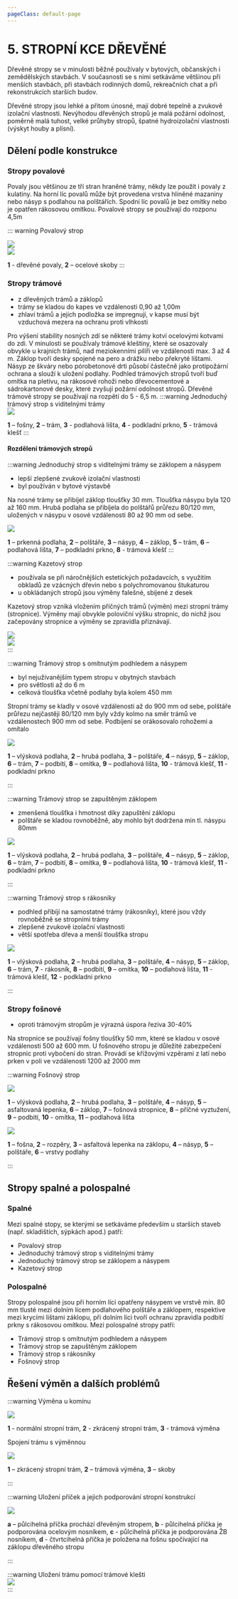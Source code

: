 ```yaml
---
pageClass: default-page
---
```


# 5. STROPNÍ KCE DŘEVĚNÉ

Dřevěné stropy se v minulosti běžně používaly v bytových, občanských i zemědělských stavbách. V současnosti se s nimi setkáváme většinou při menších stavbách, při stavbách rodinných domů, rekreačních chat a při rekonstrukcích starších budov.

Dřevěné stropy jsou lehké a přitom únosné, mají dobré tepelně a zvukově izolační vlastnosti. Nevýhodou dřevěných stropů je malá požární odolnost, poměrně malá tuhost, velké průhyby stropů, špatné hydroizolační vlastnosti (výskyt houby a plísní).

## Dělení podle konstrukce

### Stropy povalové

Povaly jsou většinou ze tří stran hraněné trámy, někdy lze použít i povaly z kulatiny. Na horní líc povalů může být provedena vrstva hliněné mazaniny nebo násyp s podlahou na polštářích. Spodní líc povalů je bez omítky nebo je opatřen rákosovou omítkou. Povalové stropy se používají do rozponu 4,5m

::: warning Povalový strop
<br>

<img class="centered_image" src="/images/pos/5/1.jpg" />
<br>
<img class="centered_image" src="/images/pos/5/2.jpg" />

**1** - dřevěné povaly, **2** – ocelové skoby
:::

### Stropy trámové

- z dřevěných trámů a záklopů
- trámy se kladou do kapes ve vzdálenosti 0,90 až 1,00m
- zhlaví trámů a jejich podložka se impregnují, v kapse musí být vzduchová mezera na ochranu proti vlhkosti

Pro výšení stability nosných zdí se některé trámy kotví ocelovými kotvami do zdi. V minulosti se používaly trámové kleštiny, které se osazovaly obvykle u krajních trámů, nad meziokenními pilíři ve vzdálenosti max. 3 až 4 m. Záklop tvoří desky spojené na pero a drážku nebo překryté lištami. Násyp ze škváry nebo pórobetonové drti působí částečně jako protipožární ochrana a slouží k uložení podlahy. Podhled trámových stropů tvoří buď omítka na pletivu, na rákosové rohoži nebo dřevocementové a sádrokartonové desky, které zvyšují požární odolnost stropů. Dřevěné trámové stropy se používají na rozpětí do 5 - 6,5 m.
:::warning Jednoduchý trámový strop s viditelnými trámy
<br>
<img class="centered_image" src="/images/pos/5/3.jpg" />

**1** – fošny, **2** – trám, **3** - podlahová lišta, **4** - podkladní prkno, **5** - trámová klešť
:::

#### Rozdělení trámových stropů

:::warning Jednoduchý strop s viditelnými trámy se záklopem a násypem
<br>

- lepší zlepšené zvukově izolační vlastnosti
- byl používán v bytové výstavbě

Na nosné trámy se přibíjel záklop tloušťky 30 mm. Tloušťka násypu byla 120 až 160 mm. Hrubá podlaha se přibíjela do polštářů průřezu 80/120 mm, uložených v násypu v osové vzdálenosti 80 až 90 mm od sebe.
<br>

<img class="centered_image" src="/images/pos/5/4.jpg" />

**1** – prkenná podlaha, **2** – polštáře, **3** – násyp, **4** – záklop, **5** – trám, **6** – podlahová lišta, **7** – podkladní prkno, **8** - trámová klešť
:::

:::warning Kazetový strop

- používala se při náročnějších estetických požadavcích, s využitím obkladů ze vzácných dřevin nebo s polychromovanou štukaturou
- u obkládaných stropů jsou výměny falešné, sbíjené z desek

Kazetový strop vzniká vložením příčných trámů (výměn) mezi stropní trámy (stropnice). Výměny mají obvykle poloviční výšku stropnic, do nichž jsou začepovány stropnice a výměny se zpravidla přiznávají.

<img class="centered_image" src="/images/pos/5/5.jpg" />

<br>

<img class="centered_image" src="/images/pos/5/kazeta.jpg" />
<br>
:::

:::warning Trámový strop s omítnutým podhledem a násypem

- byl nejužívanějším typem stropu v obytných stavbách
- pro světlosti až do 6 m
- celková tloušťka včetně podlahy byla kolem 450 mm

Stropní trámy se kladly v osové vzdálenosti až do 900 mm od sebe, polštáře průřezu nejčastěji 80/120 mm byly vždy kolmo na směr trámů ve vzdálenostech 900 mm od sebe. Podbíjení se orákosovalo rohožemi a omítalo

<img class="centered_image" src="/images/pos/5/6.jpg" />

**1** – vlýsková podlaha, **2** – hrubá podlaha, **3** – polštáře, **4** – násyp, **5** – záklop, **6** – trám, **7** – podbití, **8** – omítka, **9** – podlahová lišta, **10** - trámová klešť, **11** - podkladní prkno

:::

:::warning Trámový strop se zapuštěným záklopem

- zmenšená tloušťka i hmotnost díky zapuštění záklopu
- polštáře se kladou rovnoběžně, aby mohlo být dodržena min tl. násypu 80mm

<img class="centered_image" src="/images/pos/5/7.jpg" />

**1** – vlýsková podlaha, **2** – hrubá podlaha, **3** – polštáře, **4** – násyp, **5** – záklop, **6** – trám, **7** – podbití, **8** – omítka, **9** – podlahová lišta, **10** - trámová klešť, **11** - podkladní prkno

:::

:::warning Trámový strop s rákosníky

- podhled přibíjí na samostatné trámy (rákosníky), které jsou vždy rovnoběžně se stropními trámy
- zlepšené zvukově izolační vlastnosti
- větší spotřeba dřeva a menší tloušťka stropu

<img class="centered_image" src="/images/pos/5/8.jpg" />

**1** – vlýsková podlaha, **2** – hrubá podlaha, **3** – polštáře, **4** – násyp, **5** – záklop, **6** – trám, **7** - rákosník, **8** – podbití, **9** – omítka, **10** – podlahová lišta, **11** - trámová klešť, **12** - podkladní prkno

:::

### Stropy fošnové

- oproti trámovým stropům je výrazná úspora řeziva 30-40%

Na stropnice se používají fošny tloušťky 50 mm, které se kladou v osové vzdálenosti 500 až 600 mm. U fošnového stropu je důležité zabezpečení stropnic proti vybočení do stran. Provádí se křížovými vzpěrami z latí nebo prken v poli ve vzdálenosti 1200 až 2000 mm

:::warning Fošnový strop
<br>

<img class="centered_image" src="/images/pos/5/13.jpg" />

**1** – vlýsková podlaha, **2** – hrubá podlaha, **3** – polštáře, **4** – násyp, **5** – asfaltovaná lepenka, **6** – záklop, **7** – fošnová stropnice, **8** – příčné vyztužení, **9** – podbití, **10** - omítka, **11** – podlahová lišta

<img class="centered_image" src="/images/pos/5/14.jpg" />

**1** – fošna, **2** – rozpěry, **3** – asfaltová lepenka na záklopu, **4** – násyp, **5** – polštáře, **6** – vrstvy podlahy

:::

## Stropy spalné a polospalné

### Spalné

Mezi spalné stopy, se kterými se setkáváme především u starších staveb (např. skladištích, sýpkách apod.) patří:

- Povalový strop
- Jednoduchý trámový strop s viditelnými trámy
- Jednoduchý trámový strop se záklopem a násypem
- Kazetový strop

### Polospalné

Stropy polospalné jsou při horním líci opatřeny násypem ve vrstvě min. 80 mm tlusté mezi dolním lícem podlahového polštáře a záklopem, respektive mezi krycími lištami záklopu, při dolním líci tvoří ochranu zpravidla podbití prkny s rákosovou omítkou. Mezi polospalné stropy patří:

- Trámový strop s omítnutým podhledem a násypem
- Trámový strop se zapuštěným záklopem
- Trámový strop s rákosníky
- Fošnový strop

## Řešení výměn a dalších problémů

:::warning Výměna u komínu
<br>

<img class="centered_image" src="/images/pos/5/9.jpg" />

**1** - normální stropní trám, **2** - zkrácený stropní trám, **3** - trámová výměna

Spojení trámu s výměnnou

<img class="centered_image" src="/images/pos/5/10.jpg" />

**1** – zkrácený stropní trám, **2** – trámová výměna, **3** – skoby

:::

:::warning Uložení příček a jejich podporování stropní konstrukcí
<br>

<img class="centered_image" src="/images/pos/5/11.jpg" />

**a** – půlcihelná příčka prochází dřevěným stropem, **b** - půlcihelná příčka je podporována ocelovým nosníkem, **c** - půlcihelná příčka je podporována ŽB nosníkem, **d** - čtvrtcihelná příčka je položena na fošnu spočívající na záklopu dřevěného stropu

:::

:::warning Uložení trámu pomocí trámové klešti
<br>
<img class="centered_image" src="/images/pos/5/12.jpg" />
<br>
:::
